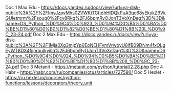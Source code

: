 Doc 1 Max Edu - https://docs.yandex.ru/docs/view?url=ya-disk-public%3A%2F%2FImyJzpvMhs02VWKiTGttdhHlDQkPuA3qc68yEkykZ9VkGUletmrm%2Fsouq0%2Fcy8Rkq%2FJ6bpmRyOJonT3VoXnDag%3D%3D&name=DS_Python_%D0%9C4%D0%923_%D0%94%D0%B5%D0%BA%D0%BE%D1%80%D0%B0%D1%82%D0%BE%D1%80%D1%8B%20I_%D0%9C_23-24.pdf
Doc 2 Max Edu - https://docs.yandex.ru/docs/view?url=ya-disk-public%3A%2F%2F1Mja0Xg3mjzYp0EoNEHFymVrwbyU8lfB09DNm4fxOLgEyWT8DX4fjjnroulkyiIlq%2FJ6bpmRyOJonT3VoXnDag%3D%3D&name=DS_Python_%D0%9C4%D0%924_%D0%94%D0%B5%D0%BA%D0%BE%D1%80%D0%B0%D1%82%D0%BE%D1%80%D1%8B%20II_%D0%9C_23-24.pdf
Doc 3 Metanit - https://metanit.com/python/tutorial/2.28.php
Doc 4 Habr - https://habr.com/ru/companies/otus/articles/727590/
Doc 5 Hexlet - https://ru.hexlet.io/courses/python-functions/lessons/decorators/theory_unit
